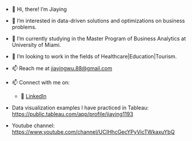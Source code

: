 - 👋 Hi, there! I’m Jiaying
- 👀 I’m interested in data-driven solutions and optimizations on business problems.
- 🌱 I’m currently studying in the Master Program of Business Analytics at University of Miami.
- 💞️ I’m looking to work in the fields of Healthcare|Education|Tourism.
- 📫 Reach me at jiayingwu.88@gmail.com
- 📫 Connect with me on:
  - :office: [LinkedIn](https://www.linkedin.com/in/jiayingwu88/)

- Data visualization examples I have practiced in Tableau: https://public.tableau.com/app/profile/jiaying1193
- Youtube channel: https://www.youtube.com/channel/UCIHhcGecYPyVicTWkaxuYbQ

<!---
JiayingJW/JiayingJW is a ✨ special ✨ repository because its `README.md` (this file) appears on your GitHub profile.
You can click the Preview link to take a look at your changes.
--->
